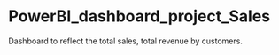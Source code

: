 # PowerBI_dashboard_project_Sales
Dashboard to reflect the total sales, total revenue by customers. 
